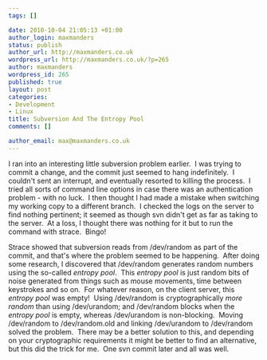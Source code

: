 ```yaml
--- 
tags: []

date: 2010-10-04 21:05:13 +01:00
author_login: maxmanders
status: publish
author_url: http://maxmanders.co.uk
wordpress_url: http://maxmanders.co.uk/?p=265
author: maxmanders
wordpress_id: 265
published: true
layout: post
categories: 
- Development
- Linux
title: Subversion And The Entropy Pool
comments: []

author_email: max@maxmanders.co.uk
---
```

I ran into an interesting little subversion problem earlier.&nbsp; I was trying to commit a change, and the commit just seemed to hang indefinitely.&nbsp; I couldn't sent an interrupt, and eventually resorted to killing the process.&nbsp; I tried all sorts of command line options in case there was an authentication problem - with no luck.&nbsp; I then thought I had made a mistake when switching my working copy to a different branch.&nbsp; I checked the logs on the server to find nothing pertinent; it seemed as though svn didn't get as far as taking to the server.&nbsp; At a loss, I thought there was nothing for it but to run the command with strace.&nbsp; Bingo!

Strace showed that subversion reads from /dev/random as part of the commit, and that's where the problem seemed to be happening.&nbsp; After doing some research, I discovered that /dev/random generates random numbers using the so-called *entropy pool*.&nbsp; This *entropy pool* is just random bits of noise generated from things such as mouse movements, time between keystrokes and so on.&nbsp; For whatever reason, on the client server, this *entropy pool* was empty!&nbsp; Using /dev/random is cryptographically *more random* than using /dev/urandom; and /dev/random blocks when the *entropy pool* is empty, whereas /dev/urandom is non-blocking.&nbsp; Moving /dev/random to /dev/random.old and linking /dev/urandom to /dev/random solved the problem.&nbsp; There may be a better solution to this, and depending on your cryptographic requirements it might be better to find an alternative, but this did the trick for me.&nbsp; One svn commit later and all was well.
